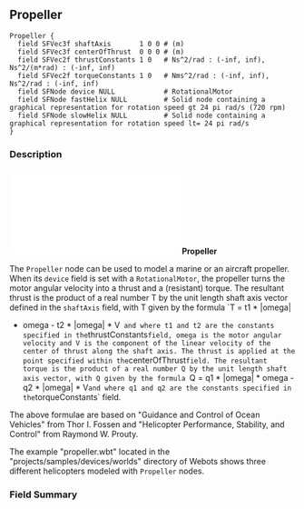 ## Propeller


```
Propeller {
  field SFVec3f shaftAxis       1 0 0 # (m)
  field SFVec3f centerOfThrust  0 0 0 # (m)
  field SFVec2f thrustConstants 1 0   # Ns^2/rad : (-inf, inf), Ns^2/(m*rad) : (-inf, inf)
  field SFVec2f torqueConstants 1 0   # Nms^2/rad : (-inf, inf), Ns^2/rad : (-inf, inf)
  field SFNode device NULL            # RotationalMotor
  field SFNode fastHelix NULL         # Solid node containing a graphical representation for rotation speed gt 24 pi rad/s (720 rpm)
  field SFNode slowHelix NULL         # Solid node containing a graphical representation for rotation speed lt= 24 pi rad/s
}
```

### Description

![Propeller](pdf/propeller.pdf)
**Propeller**

The `Propeller` node can be used to model a marine or an aircraft propeller.
When its `device` field is set with a `RotationalMotor`, the propeller turns the
motor angular velocity into a thrust and a (resistant) torque. The resultant
thrust is the product of a real number T by the unit length shaft axis vector
defined in the `shaftAxis` field, with T given by the formula  `T = t1 * |omega|
* omega - t2 * |omega| * V`  and where t1 and t2 are the constants specified in
the `thrustConstants` field, omega is the motor angular velocity and V is the
component of the linear velocity of the center of thrust along the shaft axis.
The thrust is applied at the point specified within the `centerOfThrust` field.
The resultant torque is the product of a real number Q by the unit length shaft
axis vector, with Q given by the formula  `Q = q1 * |omega| * omega - q2 *
|omega| * V` and where q1 and q2 are the constants specified in the
`torqueConstants` field.

The above formulae are based on "Guidance and Control of Ocean Vehicles" from
Thor I. Fossen and "Helicopter Performance, Stability, and Control" from Raymond
W. Prouty.

The example "propeller.wbt" located in the "projects/samples/devices/worlds"
directory of Webots shows three different helicopters modeled with `Propeller`
nodes.

### Field Summary


